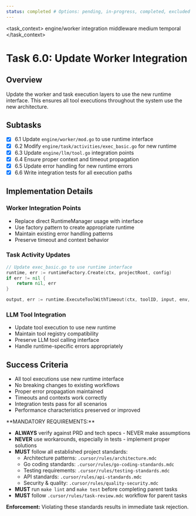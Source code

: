 ```yaml
---
status: completed # Options: pending, in-progress, completed, excluded
---
```


<task_context>
<domain>engine/worker</domain>
<type>integration</type>
<scope>middleware</scope>
<complexity>medium</complexity>
<dependencies>temporal</dependencies>
</task_context>

# Task 6.0: Update Worker Integration

## Overview

Update the worker and task execution layers to use the new runtime interface. This ensures all tool executions throughout the system use the new architecture.

## Subtasks

- [x] 6.1 Update `engine/worker/mod.go` to use runtime interface
- [x] 6.2 Modify `engine/task/activities/exec_basic.go` for new runtime
- [x] 6.3 Update `engine/llm/tool.go` integration points
- [x] 6.4 Ensure proper context and timeout propagation
- [x] 6.5 Update error handling for new runtime errors
- [x] 6.6 Write integration tests for all execution paths

## Implementation Details

### Worker Integration Points

- Replace direct RuntimeManager usage with interface
- Use factory pattern to create appropriate runtime
- Maintain existing error handling patterns
- Preserve timeout and context behavior

### Task Activity Updates

```go
// Update exec_basic.go to use runtime interface
runtime, err := runtimeFactory.Create(ctx, projectRoot, config)
if err != nil {
    return nil, err
}

output, err := runtime.ExecuteToolWithTimeout(ctx, toolID, input, env, timeout)
```

### LLM Tool Integration

- Update tool execution to use new runtime
- Maintain tool registry compatibility
- Preserve LLM tool calling interface
- Handle runtime-specific errors appropriately

## Success Criteria

- All tool executions use new runtime interface
- No breaking changes to existing workflows
- Proper error propagation maintained
- Timeouts and contexts work correctly
- Integration tests pass for all scenarios
- Performance characteristics preserved or improved

<critical>
**MANDATORY REQUIREMENTS:**

- **ALWAYS** verify against PRD and tech specs - NEVER make assumptions
- **NEVER** use workarounds, especially in tests - implement proper solutions
- **MUST** follow all established project standards:
    - Architecture patterns: `.cursor/rules/architecture.mdc`
    - Go coding standards: `.cursor/rules/go-coding-standards.mdc`
    - Testing requirements: `.cursor/rules/testing-standards.mdc`
    - API standards: `.cursor/rules/api-standards.mdc`
    - Security & quality: `.cursor/rules/quality-security.mdc`
- **MUST** run `make lint` and `make test` before completing parent tasks
- **MUST** follow `.cursor/rules/task-review.mdc` workflow for parent tasks

**Enforcement:** Violating these standards results in immediate task rejection.
</critical>
